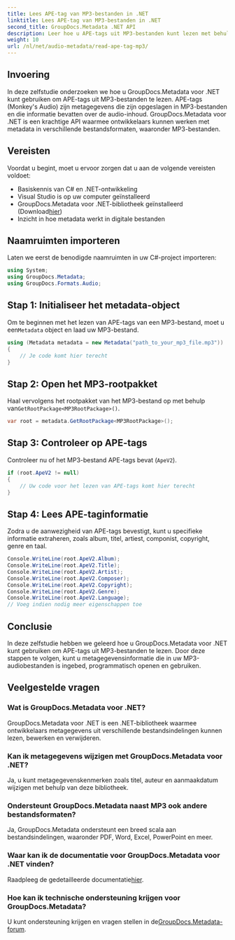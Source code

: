 ```yaml
---
title: Lees APE-tag van MP3-bestanden in .NET
linktitle: Lees APE-tag van MP3-bestanden in .NET
second_title: GroupDocs.Metadata .NET API
description: Leer hoe u APE-tags uit MP3-bestanden kunt lezen met behulp van GroupDocs.Metadata voor .NET. Ontdek de extractie van metagegevens in C# met stapsgewijze begeleiding.
weight: 10
url: /nl/net/audio-metadata/read-ape-tag-mp3/
---
```

## Invoering
In deze zelfstudie onderzoeken we hoe u GroupDocs.Metadata voor .NET kunt gebruiken om APE-tags uit MP3-bestanden te lezen. APE-tags (Monkey's Audio) zijn metagegevens die zijn opgeslagen in MP3-bestanden en die informatie bevatten over de audio-inhoud. GroupDocs.Metadata voor .NET is een krachtige API waarmee ontwikkelaars kunnen werken met metadata in verschillende bestandsformaten, waaronder MP3-bestanden.
## Vereisten
Voordat u begint, moet u ervoor zorgen dat u aan de volgende vereisten voldoet:
- Basiskennis van C# en .NET-ontwikkeling
- Visual Studio is op uw computer geïnstalleerd
-  GroupDocs.Metadata voor .NET-bibliotheek geïnstalleerd (Download[hier](https://releases.groupdocs.com/metadata/net/))
- Inzicht in hoe metadata werkt in digitale bestanden

## Naamruimten importeren
Laten we eerst de benodigde naamruimten in uw C#-project importeren:
```csharp
using System;
using GroupDocs.Metadata;
using GroupDocs.Formats.Audio;
```
## Stap 1: Initialiseer het metadata-object
 Om te beginnen met het lezen van APE-tags van een MP3-bestand, moet u een`Metadata` object en laad uw MP3-bestand.
```csharp
using (Metadata metadata = new Metadata("path_to_your_mp3_file.mp3"))
{
    // Je code komt hier terecht
}
```
## Stap 2: Open het MP3-rootpakket
 Haal vervolgens het rootpakket van het MP3-bestand op met behulp van`GetRootPackage<MP3RootPackage>()`.
```csharp
var root = metadata.GetRootPackage<MP3RootPackage>();
```
## Stap 3: Controleer op APE-tags
Controleer nu of het MP3-bestand APE-tags bevat (`ApeV2`).
```csharp
if (root.ApeV2 != null)
{
    // Uw code voor het lezen van APE-tags komt hier terecht
}
```
## Stap 4: Lees APE-taginformatie
Zodra u de aanwezigheid van APE-tags bevestigt, kunt u specifieke informatie extraheren, zoals album, titel, artiest, componist, copyright, genre en taal.
```csharp
Console.WriteLine(root.ApeV2.Album);
Console.WriteLine(root.ApeV2.Title);
Console.WriteLine(root.ApeV2.Artist);
Console.WriteLine(root.ApeV2.Composer);
Console.WriteLine(root.ApeV2.Copyright);
Console.WriteLine(root.ApeV2.Genre);
Console.WriteLine(root.ApeV2.Language);
// Voeg indien nodig meer eigenschappen toe
```

## Conclusie
In deze zelfstudie hebben we geleerd hoe u GroupDocs.Metadata voor .NET kunt gebruiken om APE-tags uit MP3-bestanden te lezen. Door deze stappen te volgen, kunt u metagegevensinformatie die in uw MP3-audiobestanden is ingebed, programmatisch openen en gebruiken.

## Veelgestelde vragen
### Wat is GroupDocs.Metadata voor .NET?
GroupDocs.Metadata voor .NET is een .NET-bibliotheek waarmee ontwikkelaars metagegevens uit verschillende bestandsindelingen kunnen lezen, bewerken en verwijderen.
### Kan ik metagegevens wijzigen met GroupDocs.Metadata voor .NET?
Ja, u kunt metagegevenskenmerken zoals titel, auteur en aanmaakdatum wijzigen met behulp van deze bibliotheek.
### Ondersteunt GroupDocs.Metadata naast MP3 ook andere bestandsformaten?
Ja, GroupDocs.Metadata ondersteunt een breed scala aan bestandsindelingen, waaronder PDF, Word, Excel, PowerPoint en meer.
### Waar kan ik de documentatie voor GroupDocs.Metadata voor .NET vinden?
 Raadpleeg de gedetailleerde documentatie[hier](https://tutorials.groupdocs.com/metadata/net/).
### Hoe kan ik technische ondersteuning krijgen voor GroupDocs.Metadata?
 U kunt ondersteuning krijgen en vragen stellen in de[GroupDocs.Metadata-forum](https://forum.groupdocs.com/c/metadata/14).